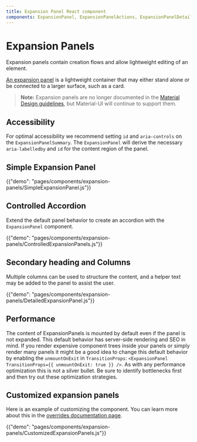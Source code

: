 ```yaml
---
title: Expansion Panel React component
components: ExpansionPanel, ExpansionPanelActions, ExpansionPanelDetails, ExpansionPanelSummary
---
```


# Expansion Panels

<p class="description">Expansion panels contain creation flows and allow lightweight editing of an element.</p>

[An expansion panel](https://material.io/archive/guidelines/components/expansion-panels.html) is a lightweight container that may either stand alone or be connected to a larger surface, such as a card.

> **Note:** Expansion panels are no longer documented in the [Material Design guidelines](https://material.io/), but Material-UI will continue to support them.

## Accessibility

For optimal accessibility we recommend setting `id` and `aria-controls` on the
`ExpansionPanelSummary`. The `ExpansionPanel` will derive the necessary `aria-labelledby`
and `id` for the content region of the panel.

## Simple Expansion Panel

{{"demo": "pages/components/expansion-panels/SimpleExpansionPanel.js"}}

## Controlled Accordion

Extend the default panel behavior to create an accordion with the `ExpansionPanel` component.

{{"demo": "pages/components/expansion-panels/ControlledExpansionPanels.js"}}

## Secondary heading and Columns

Multiple columns can be used to structure the content, and a helper text may be added to the panel to assist the user.

{{"demo": "pages/components/expansion-panels/DetailedExpansionPanel.js"}}

## Performance

The content of ExpansionPanels is mounted by default even if the panel is not expanded.
This default behavior has server-side rendering and SEO in mind.
If you render expensive component trees inside your panels or simply render many
panels it might be a good idea to change this default behavior by enabling the
`unmountOnExit` in `TransitionProps`: `<ExpansionPanel TransitionProps={{ unmountOnExit: true }} />`.
As with any performance optimization this is not a silver bullet. Be sure to identify
bottlenecks first and then try out these optimization strategies.

## Customized expansion panels

Here is an example of customizing the component. You can learn more about this in the
[overrides documentation page](/customization/components/).

{{"demo": "pages/components/expansion-panels/CustomizedExpansionPanels.js"}}

